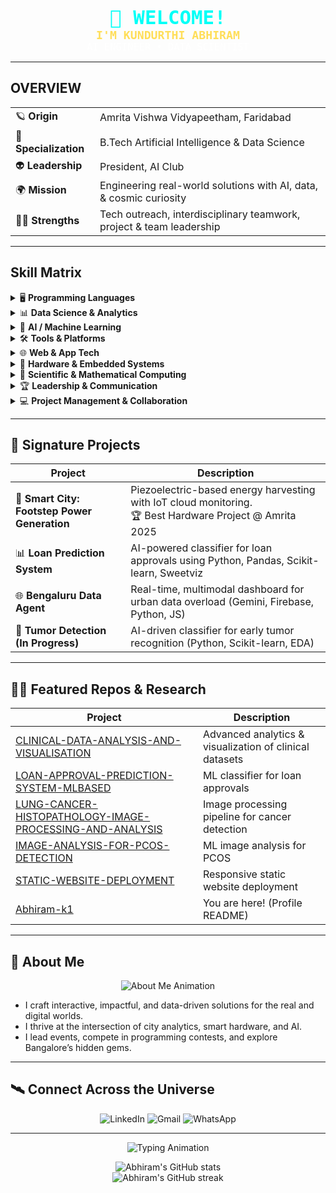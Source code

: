 <p align="center">
  <span style="font-family:Orbitron,Consolas,monospace;font-size:2.2em;font-weight:bold;color:#00fff7;">
    👾 WELCOME!
  </span>
  <br>
  <span style="font-family:Orbitron,Consolas,monospace;font-size:1.3em;font-weight:bold;color:#ffde59;">
    I'M KUNDURTHI ABHIRAM
  </span>
  <br>
  <span style="font-family:Orbitron,Consolas,monospace;font-size:1.1em;color:#fff;">
    AI ENGINEER • DATA SCIENTIST
  </span>
</p>

---

## OVERVIEW 

|  |  |
|--|--|
| 🪐 **Origin** | Amrita Vishwa Vidyapeetham, Faridabad |
| 🧠 **Specialization** | B.Tech Artificial Intelligence & Data Science |
| 👽 **Leadership** | President, AI Club |
| 🌍 **Mission** | Engineering real-world solutions with AI, data, & cosmic curiosity |
| 🦸‍♂️ **Strengths** | Tech outreach, interdisciplinary teamwork, project & team leadership |

---

## Skill Matrix

<details>
  <summary>🖥️ <b>Programming Languages</b></summary>
  <ul>
    <li><b>Python</b> <em>(hyper-proficiency in data, ML, scripting)</em></li>
    <li><b>HTML</b> <em>(web prototyping)</em></li>
    <li><b>C/C++</b> <em>(academic, algorithmic logic)</em></li>
  </ul>
</details>

<details>
  <summary>📊 <b>Data Science & Analytics</b></summary>
  <ul>
    <li><b>Pandas, NumPy</b> – Data wrangling & cleaning</li>
    <li><b>Matplotlib, Seaborn, Sweetviz</b> – Visualization</li>
    <li>Exploratory Data Analysis (EDA), statistical & performance evaluation</li>
    <li>Supervised/Unsupervised ML: <b>Scikit-learn</b></li>
    <li>Customer Analytics & A/B Testing (<i>Quantium</i>), Risk Modeling (<i>Goldman Sachs</i>)</li>
  </ul>
</details>

<details>
  <summary>🧠 <b>AI / Machine Learning</b></summary>
  <ul>
    <li>ML pipelines, model training, classifier benchmarking</li>
    <li>Projects: Loan prediction, Tumor detection (in progress)</li>
    <li>Deep Learning (future path!)</li>
  </ul>
</details>

<details>
  <summary>🛠️ <b>Tools & Platforms</b></summary>
  <ul>
    <li>Google Cloud Platform, Firebase (Realtime DB, Hosting, Integration)</li>
    <li>ThingSpeak (IoT cloud), Git/GitHub, Figma (UI Design/Prototyping)</li>
  </ul>
</details>

<details>
  <summary>🌐 <b>Web & App Tech</b></summary>
  <ul>
    <li>HTML, Figma (frontend & UI)</li>
    <li>Flutter (design focus)</li>
  </ul>
</details>

<details>
  <summary>🔌 <b>Hardware & Embedded Systems</b></summary>
  <ul>
    <li>Arduino, Raspberry Pi, Piezo Sensors</li>
    <li>IoT deployments (Smart City project)</li>
  </ul>
</details>

<details>
  <summary>🧪 <b>Scientific & Mathematical Computing</b></summary>
  <ul>
    <li>Computational Mechanics (physics), Python for simulations</li>
    <li>Quantum Invariants Computation (project proposal)</li>
  </ul>
</details>

<details>
  <summary>🏆 <b>Leadership & Communication</b></summary>
  <ul>
    <li>AI Club President – led interdisciplinary projects & workshops</li>
    <li>Hackathon Leader (Virtual Labs enhancement), House Captain (Vikings)</li>
    <li>Team management, mentorship, event organization</li>
  </ul>
</details>

<details>
  <summary>💻 <b>Project Management & Collaboration</b></summary>
  <ul>
    <li>Hackathon strategy, task allocation, documentation</li>
    <li>Agile workflows (Notion/Trello style)</li>
  </ul>
</details>

---

## 🌠 Signature Projects

| Project | Description |
|---------|-------------|
| 🦶 **Smart City: Footstep Power Generation** | Piezoelectric-based energy harvesting with IoT cloud monitoring. <br>🏆 Best Hardware Project @ Amrita 2025 |
| 📊 **Loan Prediction System** | AI-powered classifier for loan approvals using Python, Pandas, Scikit-learn, Sweetviz |
| 🌐 **Bengaluru Data Agent** | Real-time, multimodal dashboard for urban data overload (Gemini, Firebase, Python, JS) |
| 🧪 **Tumor Detection (In Progress)** | AI-driven classifier for early tumor recognition (Python, Scikit-learn, EDA) |

---

## 🧑‍🚀 Featured Repos & Research

| Project | Description |
|---------|-------------|
| [CLINICAL-DATA-ANALYSIS-AND-VISUALISATION](https://github.com/Abhiram-k1/CLINICAL-DATA-ANALYSIS-AND-VISUALISATION) | Advanced analytics & visualization of clinical datasets |
| [LOAN-APPROVAL-PREDICTION-SYSTEM-MLBASED](https://github.com/Abhiram-k1/LOAN-APPROVAL-PREDICTION-SYSTEM-MLBASED) | ML classifier for loan approvals |
| [LUNG-CANCER-HISTOPATHOLOGY-IMAGE-PROCESSING-AND-ANALYSIS](https://github.com/Abhiram-k1/LUNG-CANCER-HISTOPATHOLOGY-IMAGE-PROCESSING-AND-ANALYSIS) | Image processing pipeline for cancer detection |
| [IMAGE-ANALYSIS-FOR-PCOS-DETECTION](https://github.com/Abhiram-k1/IMAGE-ANALYSIS-FOR-PCOS-DETECTION) | ML image analysis for PCOS |
| [STATIC-WEBSITE-DEPLOYMENT](https://github.com/Abhiram-k1/STATIC-WEBSITE-DEPLOYMENT) | Responsive static website deployment |
| [Abhiram-k1](https://github.com/Abhiram-k1/Abhiram-k1) | You are here! (Profile README) |

---

## 🤖 About Me

<p align="center">
  <img src="https://readme-typing-svg.demolab.com?font=Orbitron&duration=3500&pause=1200&color=FFDE59&center=true&vCenter=true&width=500&lines=Data+is+the+new+fuel.;I+love+building+spaceships+that+run+on+it." alt="About Me Animation" />
</p>

- I craft interactive, impactful, and data-driven solutions for the real and digital worlds.
- I thrive at the intersection of city analytics, smart hardware, and AI.
- I lead events, compete in programming contests, and explore Bangalore’s hidden gems.

---

## 🛰️ Connect Across the Universe

<p align="center">
  <a href="https://www.linkedin.com/in/abhiram-k1" style="text-decoration:none;">
    <img src="https://img.shields.io/badge/LinkedIn-00FFF7?style=for-the-badge&logo=linkedin&logoColor=white" alt="LinkedIn"/>
  </a>
  <a href="mailto:abhi8904876457@gmail.com" style="text-decoration:none;">
    <img src="https://img.shields.io/badge/Gmail-FF001E?style=for-the-badge&logo=gmail&logoColor=white" alt="Gmail"/>
  </a>
  <a href="tel:+917795747952" style="text-decoration:none;">
    <img src="https://img.shields.io/badge/WhatsApp-16FF00?style=for-the-badge&logo=whatsapp&logoColor=white" alt="WhatsApp"/>
  </a>
</p>

---

<p align="center">
  <img src="https://readme-typing-svg.demolab.com?font=Orbitron&duration=4000&pause=1000&color=00FFF7&center=true&vCenter=true&width=600&lines=May+the+data+be+ever+in+your+favor!;Exploring+new+frontiers+in+AI...;Let's+create+the+future+together!" alt="Typing Animation" />
</p>

<p align="center">
  <img src="https://github-readme-stats.vercel.app/api?username=Abhiram-k1&show_icons=true&theme=tokyonight&hide_border=true" alt="Abhiram's GitHub stats" />
  <br/>
  <img src="https://github-readme-streak-stats.herokuapp.com/?user=Abhiram-k1&theme=matrix&hide_border=true" alt="Abhiram's GitHub streak"/>
</p>
